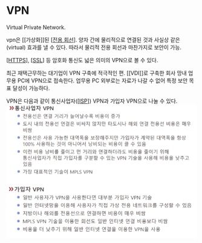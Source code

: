 # VPN

Virtual Private Network.

vpn은 [[가상화]]된 [[전용 회선]]. 양자 간에 물리적으로 연결된 것과 사실상 같은(virtual) 효과를 낼 수 있다. 따라서 물리적 전용 회선과 마찬가지로 보안이 가능.  

[[HTTPS]], [[SSL]] 등 암호화 통신도 넓은 의미의 VPN으로 볼 수 있다.  

최근 재택근무하는 대기업이 VPN 구축에 적극적인 편. [[VDI]]로 구축한 회사 망내 업무용 PC에 VPN으로 접속한다. 업무용 PC 외부로는 자료가 나갈 수 없어 특정 보안 목표 달성이 가능하다.  

VPN은 다음과 같이 통신사업자([[ISP]]) VPN과 가입자 VPN으로 나눌 수 있다.
![통신사업자 VPN과 가입자 VPN](../attachments/2022-09-15-17-15-26.png)

[//begin]: # "Autogenerated link references for markdown compatibility"
[전용 회선]: <전용 회선> "전용 회선"
[HTTPS]: HTTPS "HTTPS"
[SSL]: SSL "SSL (Secure Sockets Layer)"
[ISP]: ISP "ISP"
[//end]: # "Autogenerated link references"